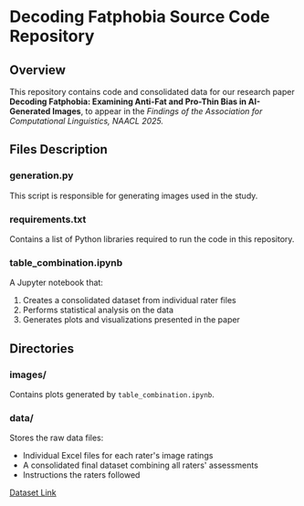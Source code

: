 # Decoding Fatphobia Source Code Repository

## Overview

This repository contains code and consolidated data for our research paper **Decoding Fatphobia: Examining Anti-Fat and Pro-Thin Bias in AI-Generated Images**, to appear in the _Findings of the Association for Computational Linguistics, NAACL 2025._

## Files Description

### generation.py
This script is responsible for generating images used in the study.

### requirements.txt
Contains a list of Python libraries required to run the code in this repository.

### table_combination.ipynb
A Jupyter notebook that:
1. Creates a consolidated dataset from individual rater files
2. Performs statistical analysis on the data
3. Generates plots and visualizations presented in the paper

## Directories

### images/
Contains plots generated by `table_combination.ipynb`.

### data/
Stores the raw data files:
- Individual Excel files for each rater's image ratings
- A consolidated final dataset combining all raters' assessments
- Instructions the raters followed

[Dataset Link](https://zenodo.org/records/13871977)
